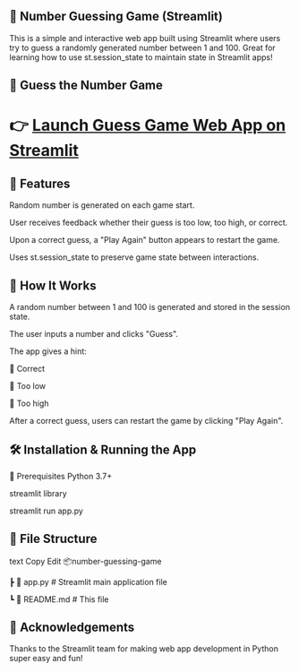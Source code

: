 ## 🎯 Number Guessing Game (Streamlit)
This is a simple and interactive web app built using Streamlit where users try to guess a randomly generated number between 1 and 100. Great for learning how to use st.session_state to maintain state in Streamlit apps!

## 🎯 Guess the Number Game

# 👉 [Launch Guess Game Web App on Streamlit](https://guessgame-jrkpyhmpmvqpn26usj7ced.streamlit.app/)


## 🚀 Features
Random number is generated on each game start.

User receives feedback whether their guess is too low, too high, or correct.

Upon a correct guess, a "Play Again" button appears to restart the game.

Uses st.session_state to preserve game state between interactions.


## 🧩 How It Works
A random number between 1 and 100 is generated and stored in the session state.

The user inputs a number and clicks "Guess".

The app gives a hint:

🎯 Correct

🔽 Too low

🔼 Too high

After a correct guess, users can restart the game by clicking "Play Again".

## 🛠️ Installation & Running the App

🔧 Prerequisites
Python 3.7+

streamlit library

streamlit run app.py

## 📁 File Structure
text
Copy
Edit
📦number-guessing-game

 ┣ 📄 app.py            # Streamlit main application file
 
 ┗ 📄 README.md         # This file
 
## 🙌 Acknowledgements

Thanks to the Streamlit team for making web app development in Python super easy and fun!



